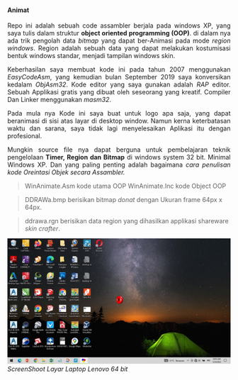 
#### Animat
<p align=justify>Repo ini adalah sebuah code assambler berjala
pada windows XP, yang saya tulis dalam struktur <b>object oriented programming (OOP)</b>. 
di dalam nya ada trik pengolah data <i>bitmap</i> yang dapat ber-Animasi
pada mode <i>region windows</i>. Region adalah sebuah data yang
dapat melakukan kostumisasi bentuk windows standar, menjadi
 tampilan windows skin.</p>

<p align=justify>Keberhasilan saya membuat kode ini
pada tahun 2007 menggunakan <i>EasyCodeAsm</i>, yang kemudian
bulan September 2019 saya konversikan kedalam <i>ObjAsm32</i>. Kode editor yang 
saya gunakan adalah <i>RAP</i> editor. Sebuah Applikasi gratis yang 
dibuat oleh seseorang yang kreatif. Compiler Dan Linker
 menggunakan <i>masm32</i>.</p>

<p align=justify>Pada mula nya Kode ini saya buat 
untuk logo apa saja, yang
dapat beranimasi di sisi atas layar di desktop window. 
Namun kerna keterbatasan waktu dan sarana, saya tidak lagi 
menyelesaikan Aplikasi itu dengan profesional.</p>

<p align=justify>Mungkin source file nya dapat berguna
untuk pembelajaran teknik pengelolaan <b>Timer, Region 
dan Bitmap</b> di windows system 32 bit. Minimal Windows XP.
Dan yang paling penting adalah bagaimana <i>cara penulisan 
kode Oreintasi Objek secara Assambler.</i> </p>



> WinAnimate.Asm kode utama OOP
> WinAnimate.Inc kode Object OOP

> DDRAWa.bmp berisikan bitmap *donat* dengan Ukuran 
> frame 64px x 64px.

> ddrawa.rgn berisikan data region yang dihasilkan 
> applikasi shareware *skin crafter*. 

![image](Animate.jpg)
*ScreenShoot Layar Laptop Lenovo 64 bit*


